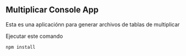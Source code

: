 

## Multiplicar Console App

Esta es una aplicaciónn para generar archivos de tablas de multiplicar

Ejecutar este comando

```
npm install
```